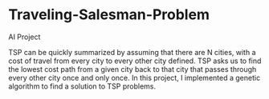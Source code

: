 # Traveling-Salesman-Problem
AI Project

TSP can be quickly summarized by assuming that there are N cities, with a cost of travel from every city to every other city defined. TSP asks us to find the lowest cost path from a given city back to that city that passes through every other city once and only once.
In this project, I implemented a genetic algorithm to find a solution to TSP problems.

